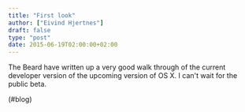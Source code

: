 ```yaml
---
title: "First look"
author: ["Eivind Hjertnes"]
draft: false
type: "post"
date: 2015-06-19T02:00:00+02:00
---
```


The Beard have written up a very good walk through of the current
developer version of the upcoming version of OS X. I can't wait for the
public beta.

(#blog)
